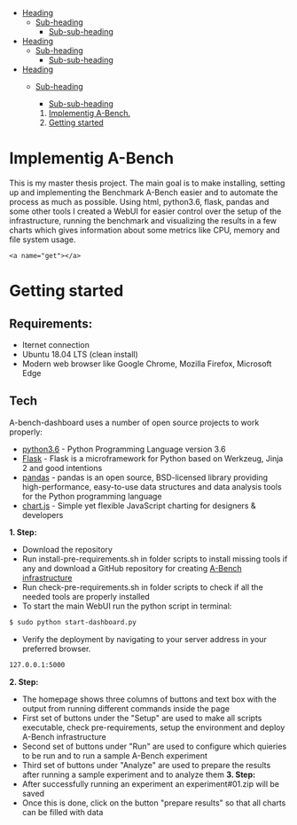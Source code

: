 - [Heading](#heading)
  * [Sub-heading](#sub-heading)
    + [Sub-sub-heading](#sub-sub-heading)
- [Heading](#heading-1)
  * [Sub-heading](#sub-heading-1)
    + [Sub-sub-heading](#sub-sub-heading-1)
- [Heading](#heading-2)
  * [Sub-heading](#sub-heading-2)
    + [Sub-sub-heading](#sub-sub-heading-2)

    1. [ Implementig A-Bench. ](#implementing)
    2. [ Getting started ](#get)

    <a name="implementing"></a>

# Implementig A-Bench

This is my master thesis project. The main goal is to make installing, setting up and implementing the Benchmark A-Bench easier and to automate the process as much as possible.
Using html, python3.6, flask, pandas and some other tools I created a WebUI for easier control over the setup of the infrastructure, running the benchmark and visualizing the results in a few charts which gives information about some metrics like CPU, memory and file system usage.

    <a name="get"></a>
# Getting started
## Requirements:
*  Iternet connection
*  Ubuntu 18.04 LTS (clean install)
*  Modern web browser like Google Chrome, Mozilla Firefox, Microsoft Edge
## Tech
A-bench-dashboard uses a number of open source projects to work properly:
* [python3.6] - Python Programming Language version 3.6
* [Flask] - Flask is a microframework for Python based on Werkzeug, Jinja 2 and good intentions
* [pandas] - pandas is an open source, BSD-licensed library providing high-performance, easy-to-use data structures and data analysis tools for the Python programming language
* [chart.js] - Simple yet flexible JavaScript charting for designers & developers

**1. Step:**
* Download the repository
* Run install-pre-requirements.sh in folder scripts to install missing tools if any and download a GitHub repository for creating [A-Bench infrastructure]
* Run check-pre-requirements.sh in folder scripts to check if all the needed tools are properly installed
* To start the main WebUI run the python script in terminal:
```sh
$ sudo python start-dashboard.py
```
* Verify the deployment by navigating to your server address in your preferred browser.
```sh
127.0.0.1:5000
```
**2. Step:**
* The homepage shows three columns of buttons and text box with the output from running different commands inside the page
* First set of buttons under the "Setup" are used to  make all scripts executable, check pre-requirements, setup the environment and deploy A-Bench infrastructure
* Second set of buttons under "Run" are used to configure which quieries to be run and to run a sample A-Bench experiment
* Third set of buttons under "Analyze" are used to prepare the results after running a sample experiment and to analyze them
**3. Step:**
* After successfully running an experiment an experiment#01.zip will be saved
* Once this is done, click on the button "prepare results" so that all charts can be filled with data

[//]: # (These are reference links used in the body of this note and get stripped out when the markdown processor does its job. There is no need to format nicely because it shouldn't be seen.)

   [python3.6]: <https://github.com/python>
   [Flask]: <https://github.com/pallets/flask>
   [chart.js]: <https://github.com/chartjs/Chart.js>
   [pandas]: <https://github.com/pandas-dev/pandas>
   [A-Bench infrastructure]: <https://github.com/FutureApp/a-bench>

